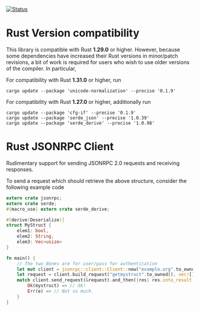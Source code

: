 [![Status](https://travis-ci.org/apoelstra/rust-jsonrpc.png?branch=master)](https://travis-ci.org/apoelstra/rust-jsonrpc)

# Rust Version compatibility

This library is compatible with Rust **1.29.0** or higher. However, because some
dependencies have increased their Rust versions in minor/patch revisions, a bit
of work is required for users who wish to use older versions of the compiler.
In particular,

For compatibility with Rust **1.31.0** or higher, run
```
cargo update --package 'unicode-normalization' --precise '0.1.9'
```

For compatibility with Rust **1.27.0** or higher, additionally run
```
cargo update --package 'cfg-if' --precise '0.1.9'
cargo update --package 'serde_json' --precise '1.0.39'
cargo update --package 'serde_derive' --precise '1.0.98'
```

# Rust JSONRPC Client

Rudimentary support for sending JSONRPC 2.0 requests and receiving responses.

To send a request which should retrieve the above structure, consider the following
example code

```rust
extern crate jsonrpc;
extern crate serde;
#[macro_use] extern crate serde_derive;

#[derive(Deserialize)]
struct MyStruct {
    elem1: bool,
    elem2: String,
    elem3: Vec<usize>
}

fn main() {
    // The two Nones are for user/pass for authentication
    let mut client = jsonrpc::client::Client::new("example.org".to_owned(), None, None);
    let request = client.build_request("getmystruct".to_owned(), vec![]);
    match client.send_request(&request).and_then(|res| res.into_result::<MyStruct>()) {
        Ok(mystruct) => // Ok!
        Err(e) => // Not so much.
    }
}

```

